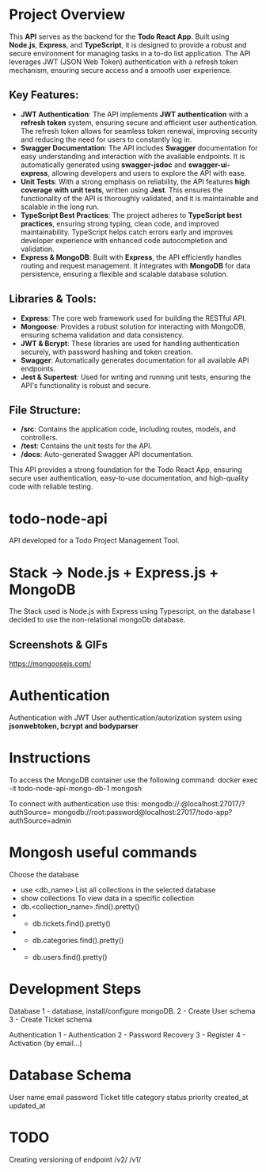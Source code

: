 # Project Overview

This **API** serves as the backend for the **Todo React App**. Built using **Node.js**, **Express**, and **TypeScript**, it is designed to provide a robust and secure environment for managing tasks in a to-do list application. The API leverages JWT (JSON Web Token) authentication with a refresh token mechanism, ensuring secure access and a smooth user experience.

## Key Features:
- **JWT Authentication**: The API implements **JWT authentication** with a **refresh token** system, ensuring secure and efficient user authentication. The refresh token allows for seamless token renewal, improving security and reducing the need for users to constantly log in.
- **Swagger Documentation**: The API includes **Swagger** documentation for easy understanding and interaction with the available endpoints. It is automatically generated using **swagger-jsdoc** and **swagger-ui-express**, allowing developers and users to explore the API with ease.
- **Unit Tests**: With a strong emphasis on reliability, the API features **high coverage with unit tests**, written using **Jest**. This ensures the functionality of the API is thoroughly validated, and it is maintainable and scalable in the long run.
- **TypeScript Best Practices**: The project adheres to **TypeScript best practices**, ensuring strong typing, clean code, and improved maintainability. TypeScript helps catch errors early and improves developer experience with enhanced code autocompletion and validation.
- **Express & MongoDB**: Built with **Express**, the API efficiently handles routing and request management. It integrates with **MongoDB** for data persistence, ensuring a flexible and scalable database solution.

## Libraries & Tools:
- **Express**: The core web framework used for building the RESTful API.
- **Mongoose**: Provides a robust solution for interacting with MongoDB, ensuring schema validation and data consistency.
- **JWT & Bcrypt**: These libraries are used for handling authentication securely, with password hashing and token creation.
- **Swagger**: Automatically generates documentation for all available API endpoints.
- **Jest & Supertest**: Used for writing and running unit tests, ensuring the API's functionality is robust and secure.

## File Structure:
- **/src**: Contains the application code, including routes, models, and controllers.
- **/test**: Contains the unit tests for the API.
- **/docs**: Auto-generated Swagger API documentation.

This API provides a strong foundation for the Todo React App, ensuring secure user authentication, easy-to-use documentation, and high-quality code with reliable testing.


# todo-node-api
API developed for a Todo Project Management Tool.
# Stack -> Node.js + Express.js + MongoDB
The Stack used is Node.js with Express using Typescript, on the database I decided to use the non-relational mongoDb database.

## Screenshots & GIFs

https://mongoosejs.com/
# Authentication
Authentication with JWT
User authentication/autorization system using **jsonwebtoken, bcrypt and bodyparser**

# Instructions
To access the MongoDB container use the following command:
docker exec -it todo-node-api-mongo-db-1 mongosh

To connect with authentication use this:
mongodb://<username>:<password>@localhost:27017/<database>?authSource=<authDatabase>
mongodb://root:password@localhost:27017/todo-app?authSource=admin

# Mongosh useful commands
Choose the database
- use <db_name>
List all collections in the selected database
- show collections
To view data in a specific collection
- db.<collection_name>.find().pretty()
- - db.tickets.find().pretty()
- - db.categories.find().pretty()
- - db.users.find().pretty()

# Development Steps
Database
1 - database, install/configure mongoDB.
2 - Create User schema
3 - Create Ticket schema

Authentication
1 - Authentication
2 - Password Recovery
3 - Register
4 - Activation (by email...)
# Database Schema
User
    name
    email
    password
Ticket
    title
    category
    status
    priority
    created_at
    updated_at

# TODO
Creating versioning of endpoint
/v2/
/v1/ 
